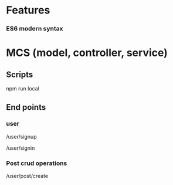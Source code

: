 # Features
### ES6 modern syntax 

# MCS (model, controller, service)

## Scripts

npm run local

## End points

### user

/user/signup

/user/signin

### Post crud operations

/user/post/create
